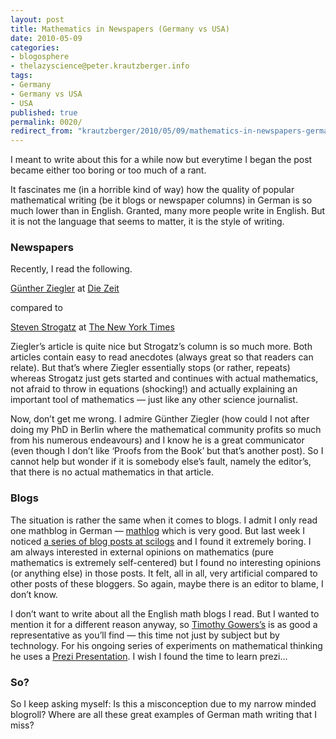 ```yaml
---
layout: post
title: Mathematics in Newspapers (Germany vs USA)
date: 2010-05-09
categories:
- blogosphere
- thelazyscience@peter.krautzberger.info
tags:
- Germany
- Germany vs USA
- USA
published: true
permalink: 0020/
redirect_from: "krautzberger/2010/05/09/mathematics-in-newspapers-germany-vs-usa/"
---
```


I meant to write about this for a while now but everytime I began the post became either too boring or too much of a rant.

It fascinates me (in a horrible kind of way) how the quality of popular mathematical writing (be it blogs or newspaper columns) in German is so much lower than in English. Granted, many more people write in English. But it is not the language that seems to matter, it is the style of writing.

### Newspapers

Recently, I read the following.

[Günther Ziegler](http://www.math.tu-berlin.de/~ziegler/) at [Die Zeit](http://www.zeit.de/2010/16/Mathe-Buch)

compared to

[Steven Strogatz](http://tam.cornell.edu/faculty-bio.cfm?NetID=shs7) at [The New York Times](http://opinionator.blogs.nytimes.com/2010/04/18/it-slices-it-dices/)

Ziegler’s article is quite nice but Strogatz’s column is so much more. Both articles contain easy to read anecdotes (always great so that readers can relate). But that’s where Ziegler essentially stops (or rather, repeats) whereas Strogatz just gets started and continues with actual mathematics, not afraid to throw in equations (shocking!) and actually explaining an important tool of mathematics — just like any other science journalist.

Now, don’t get me wrong. I admire Günther Ziegler (how could I not after doing my PhD in Berlin where the mathematical community profits so much from his numerous endeavours) and I know he is a great communicator (even though I don’t like ‘Proofs from the Book’ but that’s another post). So I cannot help but wonder if it is somebody else’s fault, namely the editor’s, that there is no actual mathematics in that article.

### Blogs

The situation is rather the same when it comes to blogs. I admit I only read one mathblog in German — [mathlog](http://www.scienceblogs.de/mathlog/) which is very good. But last week I noticed [a series of blog posts at scilogs](http://www.scilogs.de/mathe-sprache) and I found it extremely boring. I am always interested in external opinions on mathematics (pure mathematics is extremely self-centered) but I found no interesting opinions (or anything else) in those posts. It felt, all in all, very artificial compared to other posts of these bloggers. So again, maybe there is an editor to blame, I don’t know.

I don’t want to write about all the English math blogs I read. But I wanted to mention it for a different reason anyway, so [Timothy Gowers’s](http://gowers.wordpress.com/2010/05/08/a-little-experiment-iv) is as good a representative as you’ll find — this time not just by subject but by technology. For his ongoing series of experiments on mathematical thinking he uses a [Prezi Presentation](http://prezi.com/). I wish I found the time to learn prezi…

### So?

So I keep asking myself: Is this a misconception due to my narrow minded blogroll? Where are all these great examples of German math writing that I miss?
